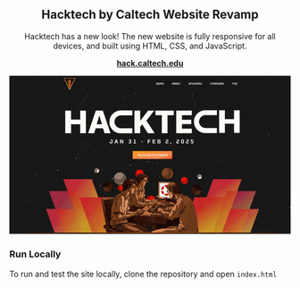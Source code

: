 <div align="center">
  <h2 align="center">Hacktech by Caltech Website Revamp</h2>

  Hacktech has a new look! The new website is fully responsive for all devices, and built using HTML, CSS, and JavaScript.

  <a href="https://hack.caltech.edu"><strong>hack.caltech.edu</strong></a>
</div>

![Thumbnail](./thumbnail.jpg "Desktop Demo")


### Run Locally

To run and test the site locally, clone the repository and open `index.html`

